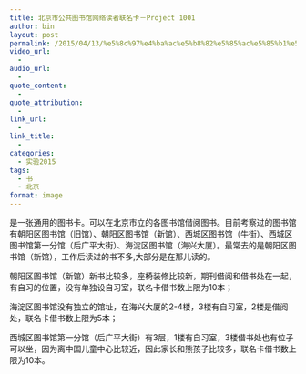 ```yaml
---
title: 北京市公共图书馆网络读者联名卡－Project 1001
author: bin
layout: post
permalink: /2015/04/13/%e5%8c%97%e4%ba%ac%e5%b8%82%e5%85%ac%e5%85%b1%e5%9b%be%e4%b9%a6%e9%a6%86%e7%bd%91%e7%bb%9c%e8%af%bb%e8%80%85%e8%81%94%e5%90%8d%e5%8d%a1%ef%bc%8dproject-1001/
video_url:
  - 
audio_url:
  - 
quote_content:
  - 
quote_attribution:
  - 
link_url:
  - 
link_title:
  - 
categories:
  - 实验2015
tags:
  - 书
  - 北京
format: image
---
```

是一张通用的图书卡。可以在北京市立的各图书馆借阅图书。目前考察过的图书馆有朝阳区图书馆（旧馆）、朝阳区图书馆（新馆）、西城区图书馆（牛街）、西城区图书馆第一分馆（后广平大街）、海淀区图书馆（海兴大厦）。最常去的是朝阳区图书馆（新馆），工作后读过的书不多,大部分是在那儿读的。<!--more-->

朝阳区图书馆（新馆）新书比较多，座椅装修比较新，期刊借阅和借书处在一起，有自习的位置，没有单独设自习室，联名卡借书数上限为10本；

海淀区图书馆没有独立的馆址，在海兴大厦的2-4楼，3楼有自习室，2楼是借阅处，联名卡借书数上限为5本；

西城区图书馆第一分馆（后广平大街）有3层，1楼有自习室，3楼借书处也有位子可以坐，因为离中国儿童中心比较近，因此家长和熊孩子比较多，联名卡借书数上限为10本。